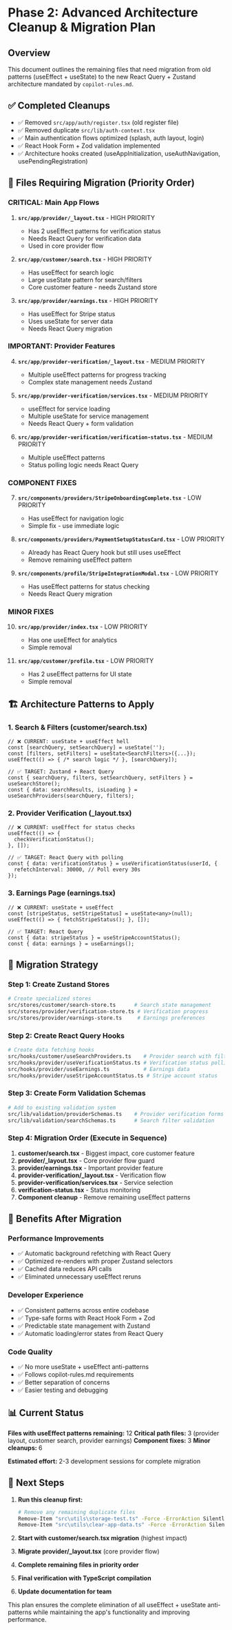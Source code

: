 # Phase 2: Advanced Architecture Cleanup & Migration Plan

## Overview
This document outlines the remaining files that need migration from old patterns (useEffect + useState) to the new React Query + Zustand architecture mandated by `copilot-rules.md`.

## ✅ Completed Cleanups
- ✅ Removed `src/app/auth/register.tsx` (old register file)
- ✅ Removed duplicate `src/lib/auth-context.tsx`
- ✅ Main authentication flows optimized (splash, auth layout, login)
- ✅ React Hook Form + Zod validation implemented
- ✅ Architecture hooks created (useAppInitialization, useAuthNavigation, usePendingRegistration)

## 🔧 Files Requiring Migration (Priority Order)

### **CRITICAL: Main App Flows**
1. **`src/app/provider/_layout.tsx`** - HIGH PRIORITY
   - Has 2 useEffect patterns for verification status
   - Needs React Query for verification data
   - Used in core provider flow

2. **`src/app/customer/search.tsx`** - HIGH PRIORITY  
   - Has useEffect for search logic
   - Large useState pattern for search/filters
   - Core customer feature - needs Zustand store

3. **`src/app/provider/earnings.tsx`** - HIGH PRIORITY
   - Has useEffect for Stripe status
   - Uses useState for server data
   - Needs React Query migration

### **IMPORTANT: Provider Features**
4. **`src/app/provider-verification/_layout.tsx`** - MEDIUM PRIORITY
   - Multiple useEffect patterns for progress tracking
   - Complex state management needs Zustand

5. **`src/app/provider-verification/services.tsx`** - MEDIUM PRIORITY
   - useEffect for service loading
   - Multiple useState for service management
   - Needs React Query + form validation

6. **`src/app/provider-verification/verification-status.tsx`** - MEDIUM PRIORITY
   - Multiple useEffect patterns
   - Status polling logic needs React Query

### **COMPONENT FIXES**
7. **`src/components/providers/StripeOnboardingComplete.tsx`** - LOW PRIORITY
   - Has useEffect for navigation logic
   - Simple fix - use immediate logic

8. **`src/components/providers/PaymentSetupStatusCard.tsx`** - LOW PRIORITY
   - Already has React Query hook but still uses useEffect
   - Remove remaining useEffect pattern

9. **`src/components/profile/StripeIntegrationModal.tsx`** - LOW PRIORITY
   - Has useEffect patterns for status checking
   - Needs React Query migration

### **MINOR FIXES**
10. **`src/app/provider/index.tsx`** - LOW PRIORITY
    - Has one useEffect for analytics
    - Simple removal

11. **`src/app/customer/profile.tsx`** - LOW PRIORITY
    - Has 2 useEffect patterns for UI state
    - Simple removal

## 🏗️ Architecture Patterns to Apply

### **1. Search & Filters (customer/search.tsx)**
```tsx
// ❌ CURRENT: useState + useEffect hell
const [searchQuery, setSearchQuery] = useState('');
const [filters, setFilters] = useState<SearchFilters>({...});
useEffect(() => { /* search logic */ }, [searchQuery]);

// ✅ TARGET: Zustand + React Query
const { searchQuery, filters, setSearchQuery, setFilters } = useSearchStore();
const { data: searchResults, isLoading } = useSearchProviders(searchQuery, filters);
```

### **2. Provider Verification (_layout.tsx)**
```tsx
// ❌ CURRENT: useEffect for status checks
useEffect(() => {
  checkVerificationStatus();
}, []);

// ✅ TARGET: React Query with polling
const { data: verificationStatus } = useVerificationStatus(userId, {
  refetchInterval: 30000, // Poll every 30s
});
```

### **3. Earnings Page (earnings.tsx)**
```tsx
// ❌ CURRENT: useState + useEffect
const [stripeStatus, setStripeStatus] = useState<any>(null);
useEffect(() => { fetchStripeStatus(); }, []);

// ✅ TARGET: React Query
const { data: stripeStatus } = useStripeAccountStatus();
const { data: earnings } = useEarnings();
```

## 🎯 Migration Strategy

### **Step 1: Create Zustand Stores**
```bash
# Create specialized stores
src/stores/customer/search-store.ts      # Search state management
src/stores/provider/verification-store.ts # Verification progress
src/stores/provider/earnings-store.ts     # Earnings preferences
```

### **Step 2: Create React Query Hooks**
```bash
# Create data fetching hooks
src/hooks/customer/useSearchProviders.ts    # Provider search with filters
src/hooks/provider/useVerificationStatus.ts # Verification status polling
src/hooks/provider/useEarnings.ts           # Earnings data
src/hooks/provider/useStripeAccountStatus.ts # Stripe account status
```

### **Step 3: Create Form Validation Schemas**
```bash
# Add to existing validation system
src/lib/validation/providerSchemas.ts    # Provider verification forms
src/lib/validation/searchSchemas.ts      # Search filter validation
```

### **Step 4: Migration Order (Execute in Sequence)**
1. **customer/search.tsx** - Biggest impact, core customer feature
2. **provider/_layout.tsx** - Core provider flow guard
3. **provider/earnings.tsx** - Important provider feature
4. **provider-verification/_layout.tsx** - Verification flow
5. **provider-verification/services.tsx** - Service selection
6. **verification-status.tsx** - Status monitoring
7. **Component cleanup** - Remove remaining useEffect patterns

## 🚀 Benefits After Migration

### **Performance Improvements**
- ✅ Automatic background refetching with React Query
- ✅ Optimized re-renders with proper Zustand selectors  
- ✅ Cached data reduces API calls
- ✅ Eliminated unnecessary useEffect reruns

### **Developer Experience**
- ✅ Consistent patterns across entire codebase
- ✅ Type-safe forms with React Hook Form + Zod
- ✅ Predictable state management with Zustand
- ✅ Automatic loading/error states from React Query

### **Code Quality**
- ✅ No more useState + useEffect anti-patterns
- ✅ Follows copilot-rules.md requirements
- ✅ Better separation of concerns
- ✅ Easier testing and debugging

## 📊 Current Status

**Files with useEffect patterns remaining:** 12
**Critical path files:** 3 (provider layout, customer search, provider earnings)
**Component fixes:** 3
**Minor cleanups:** 6

**Estimated effort:** 2-3 development sessions for complete migration

## 🎪 Next Steps

1. **Run this cleanup first:**
   ```bash
   # Remove any remaining duplicate files
   Remove-Item "src\utils\storage-test.ts" -Force -ErrorAction SilentlyContinue
   Remove-Item "src\utils\clear-app-data.ts" -Force -ErrorAction SilentlyContinue
   ```

2. **Start with customer/search.tsx migration** (highest impact)
3. **Migrate provider/_layout.tsx** (core provider flow)
4. **Complete remaining files in priority order**
5. **Final verification with TypeScript compilation**
6. **Update documentation for team**

This plan ensures the complete elimination of all useEffect + useState anti-patterns while maintaining the app's functionality and improving performance.